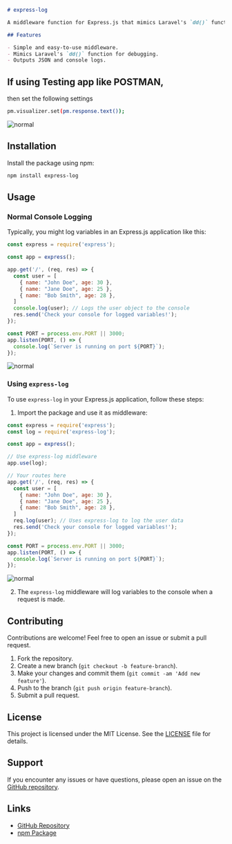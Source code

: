 

```markdown
# express-log

A middleware function for Express.js that mimics Laravel's `dd()` function. This package helps you log and inspect variables easily during development.

## Features

- Simple and easy-to-use middleware.
- Mimics Laravel's `dd()` function for debugging.
- Outputs JSON and console logs.
```

## If using Testing app like POSTMAN, 
then set the following settings
```bash 
pm.visualizer.set(pm.response.text());
```

![normal](https://img001.prntscr.com/file/img001/SKy5tcSUQ9Cvofb2ya8lfA.png)

## Installation

Install the package using npm:

```bash 
npm install express-log
```

## Usage

### Normal Console Logging

Typically, you might log variables in an Express.js application like this:

```javascript
const express = require('express');

const app = express();

app.get('/', (req, res) => {
  const user = [
    { name: "John Doe", age: 30 },
    { name: "Jane Doe", age: 25 },
    { name: "Bob Smith", age: 28 },
  ]
  console.log(user); // Logs the user object to the console
  res.send('Check your console for logged variables!');
});

const PORT = process.env.PORT || 3000;
app.listen(PORT, () => {
  console.log(`Server is running on port ${PORT}`);
});
```

![normal](https://img001.prntscr.com/file/img001/fBtR-ryLQ7qUvgrWekXGTg.png)

### Using `express-log`

To use `express-log` in your Express.js application, follow these steps:

1. Import the package and use it as middleware:

```javascript
const express = require('express');
const log = require('express-log');

const app = express();

// Use express-log middleware
app.use(log);

// Your routes here
app.get('/', (req, res) => {
  const user = [
    { name: "John Doe", age: 30 },
    { name: "Jane Doe", age: 25 },
    { name: "Bob Smith", age: 28 },
  ]
  req.log(user); // Uses express-log to log the user data
  res.send('Check your console for logged variables!');
});

const PORT = process.env.PORT || 3000;
app.listen(PORT, () => {
  console.log(`Server is running on port ${PORT}`);
});
```

![normal](https://img001.prntscr.com/file/img001/BDjFz6ADRmqbXv0g1UPZpg.png)

2. The `express-log` middleware will log variables to the console when a request is made.

## Contributing

Contributions are welcome! Feel free to open an issue or submit a pull request.

1. Fork the repository.
2. Create a new branch (`git checkout -b feature-branch`).
3. Make your changes and commit them (`git commit -am 'Add new feature'`).
4. Push to the branch (`git push origin feature-branch`).
5. Submit a pull request.

## License

This project is licensed under the MIT License. See the [LICENSE](LICENSE) file for details.

## Support

If you encounter any issues or have questions, please open an issue on the [GitHub repository](https://github.com/shaon07/express-log/issues).

## Links

- [GitHub Repository](https://github.com/shaon07/express-log)
- [npm Package](https://www.npmjs.com/package/express-log)